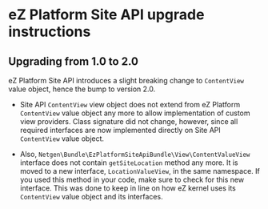eZ Platform Site API upgrade instructions
=========================================

Upgrading from 1.0 to 2.0
-------------------------

eZ Platform Site API introduces a slight breaking change to `ContentView` value object, hence the bump to version 2.0.

* Site API `ContentView` view object does not extend from eZ Platform `ContentView` value object any more to allow implementation of custom view providers. Class signature did not change, however, since all required interfaces are now implemented directly on Site API `ContentView` value object.

* Also, `Netgen\Bundle\EzPlatformSiteApiBundle\View\ContentValueView` interface does not contain `getSiteLocation` method any more. It is moved to a new interface, `LocationValueView`, in the same namespace. If you used this method in your code, make sure to check for this new interface. This was done to keep in line on how eZ kernel uses its `ContentView` value object and its interfaces. 
